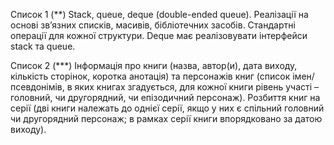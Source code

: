 Список 1 (**) Stack, queue, deque (double-ended queue). Реалізації на основі зв’язних списків, масивів, бібліотечних засобів. 
            Стандартні операції для кожної структури. Deque має реалізовувати інтерфейси stack та queue.
            
Список 2 (***) Інформація про книги (назва, автор(и), дата виходу, кількість сторінок, коротка анотація) та персонажів книг (список імен/псевдонімів, 
            в яких книгах згадується, для кожної книги рівень участі – головний, чи другорядний, чи епізодичний персонаж). Розбиття книг на серії (дві 
            книги належать до однієї серії, якщо у них є спільний головний чи другорядний персонаж; в рамках серії книги впорядковано за датою виходу).
